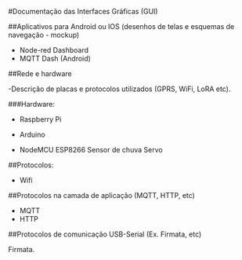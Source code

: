 #Documentação das Interfaces Gráficas (GUI)

##Aplicativos para Android ou IOS (desenhos de telas e esquemas de navegação - mockup)

* Node-red Dashboard
* MQTT Dash (Android)

##Rede e hardware

-Descrição de placas e protocolos utilizados (GPRS, WiFi, LoRA etc).

###Hardware:

+ Raspberry Pi
* Arduino
- NodeMCU ESP8266
Sensor de chuva
Servo

##Protocolos:

* Wifi

##Protocolos na camada de aplicação (MQTT, HTTP, etc)

* MQTT
* HTTP

##Protocolos de comunicação USB-Serial (Ex. Firmata, etc)

Firmata.

